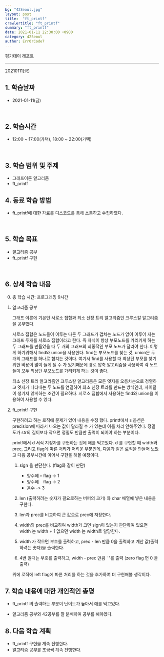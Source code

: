 ```yaml
---
bg: "42Seoul.jpg"
layout: post
title:  "ft_printf"
crawlertitle: "ft_printf"
summary: "ft_printf"
date: 2021-01-11 22:30:00 +0900
category: 42Seoul
author: Err0rCode7
---
```


평가데이 레포트

---

20210111(금)

## 1. 학습날짜

- 2021-01-11(금)
<br>

## 2. 학습시간

- 12:00 ~ 17:00(가택), 18:00 ~ 22:00(가택)
<br>

## 3. 학습 범위 및 주제

- 그래프이론 알고리즘
- ft_printf

## 4. 동료 학습 방법

- ft_printf에 대한 자료를 디스코드를 통해 소통하고 수집하였다.
<br>

## 5. 학습 목표

- 알고리즘 공부
- ft_printf 구현

<br>

## 6. 상세 학습 내용

0. 총 학습 시간: 프로그래밍 9시간

1. 알고리즘 공부

	그래프 이론에 기본인 서로소 집합과 최소 신장 트리 알고리즘인 크루스칼 알고리즘을 공부했다.

	서로소 집합은 노드들이 이루는 다른 두 그래프가 겹치는 노드가 없이 이루어 지는 그래프 두개를 서로소 집합이라고 한다. 즉 자식이 항상 부모노드를 가리키게 하는 두 그래프를 만들었을 때 두 개의 그래프의 최종적인 부모 노드가 달라야 한다. 이렇게 하기위해서 find와 union을 사용한다. find는 부모노드를 찾는 것, union은 두개의 그래프를 하나로 합치는 것이다. 여기서 find를 사용할 때 최상단 부모를 찾기위한 비용이 많이 들게 될 수 가 있기때문에 경로 압축 알고리즘을 사용하여 각 노드들이 모두 최상단 부모노드를 가리키게 하는 것이 좋다.

	최소 신장 트리 알고리즘인 크루스칼 알고리즘은 모든 엣지를 오름차순으로 정렬하고 엣지가 나타내는 두 노드를 연결하여 최소 신장 트리를 만드는 방식인데, 사이클이 생기지 않게하는 조건이 필요하다. 서로소 집합에서 사용하는 find와 union을 이용하여 사용할 수 있다.

1. ft_printf 구현

	구현하려고 하는 로직에 문제가 있어 내용을 수정 했다. printf에서 s 옵션은 precision에 따라서 나오는 값이 달라질 수 가 있는데 이를 처리 안해주었다. 정밀도가 str의 길이보다 작으면 정밀도 만큼만 출력이 되어야 하는 부분이다.

	printf에서 d 서식 지정자를 구현하는 것에 애를 먹고있다. d 를 구현할 때 width와 prec, 그리고 flag에 따른 처리가 어려운 부분인데, 다음과 같은 로직을 만들어 보았고 다음 공부시간에 이어서 구현을 해볼 예정이다.
	1. sign 을 판단한다. (flag와 같이 판단)
		- 양수에 `+` flag -> 1
		- 양수에 ` ` flag -> 2
		- 음수 -> 3
	2. len (출력하려는 숫자가 필요로하는 버퍼의 크기) 와 char 배열에 넣은 내용을 구한다.

	3. len과 prec를 비교하여 큰 값으로 prec에 저장한다.

	4. width와 prec를 비교하여 width가 크면 sign이 있는지 판단하여 있으면 width 는 width + 1 없으면 width 는 width로 할당한다.

	5. width 가 작으면 부호를 출력하고, prec - len 만큼 0을 출력하고 계산 값(출력하려는 숫자)을 출력한다.

	6. 4번 일때는 부호를 출력하고, width - prec 만큼 ' '를 출력 (zero flag 면 0 을 출력)

	위에 로직에 left flag에 따른 처리를 하는 것을 추가하여 더 구현해볼 생각이다.

## 7. 학습 내용에 대한 개인적인 총평

- ft_printf 의 출력하는 부분이 난이도가 높아서 애를 먹고있다.

- 알고리즘 공부와 42공부를 잘 분배하여 공부를 해야겠다.

## 8. 다음 학습 계획

- ft_printf 구현을 계속 진행한다.
- 알고리즘 공부를 조금씩 계속 진행한다.

